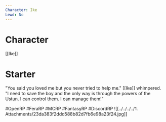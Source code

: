 ```yaml
---
Character: Ike
Lewd: No
---
```

# Character
[[Ike]]

# Starter
"You said you loved me but you never tried to help me." [[Ike]] whimpered. "I need to save the boy and the only way is through the powers of the Ustun. I can control them. I can manage them!"

#OpenRP #FeraRP #MCRP #FantasyRP #DiscordRP
![[../../../../1. Attachments/23da383f2ddd588b82d7fb6e98a23f24.jpg]]